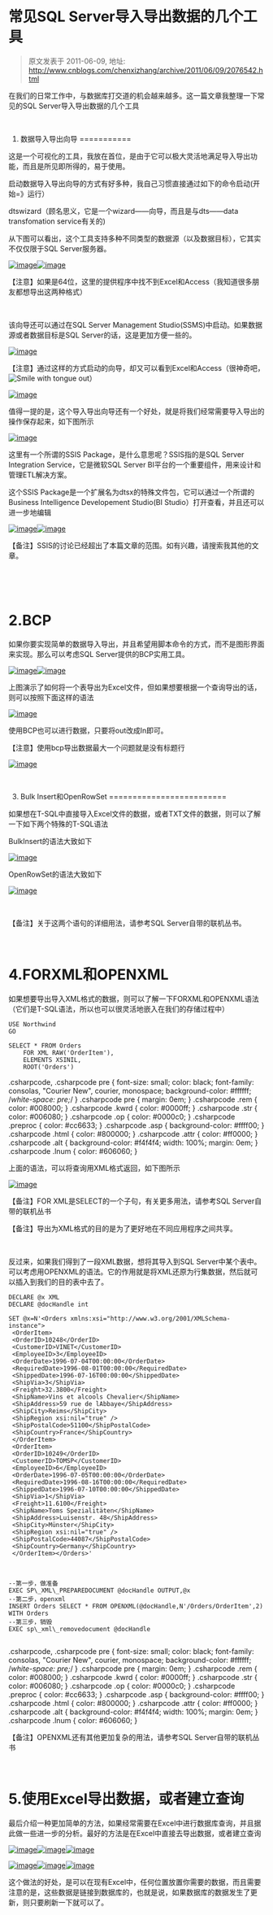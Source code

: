 # 常见SQL Server导入导出数据的几个工具 
> 原文发表于 2011-06-09, 地址: http://www.cnblogs.com/chenxizhang/archive/2011/06/09/2076542.html 


在我们的日常工作中，与数据库打交道的机会越来越多。这一篇文章我整理一下常见的SQL Server导入导出数据的几个工具

  

 1. 数据导入导出向导
===========

 这是一个可视化的工具，我放在首位，是由于它可以极大灵活地满足导入导出功能，而且是所见即所得的，易于使用。

 启动数据导入导出向导的方式有好多种，我自己习惯直接通过如下的命令启动(开始=》运行）

 dtswizard（顾名思义，它是一个wizard——向导，而且是与dts——data transfomation service有关的)

 从下图可以看出，这个工具支持多种不同类型的数据源（以及数据目标），它其实不仅仅限于SQL Server服务器。

 [![image](http://www.xizhang.com/blogimages/SQL-Server_D62C/image_thumb.png "image")](http://www.xizhang.com/blogimages/SQL-Server_D62C/image.png)[![image](http://www.xizhang.com/blogimages/SQL-Server_D62C/image_thumb_3.png "image")](http://www.xizhang.com/blogimages/SQL-Server_D62C/image_3.png)

 【注意】如果是64位，这里的提供程序中找不到Excel和Access（我知道很多朋友都想导出这两种格式）

  

 该向导还可以通过在SQL Server Management Studio(SSMS)中启动。如果数据源或者数据目标是SQL Server的话，这是更加方便一些的。

 [![image](http://www.xizhang.com/blogimages/SQL-Server_D62C/image_thumb_4.png "image")](http://www.xizhang.com/blogimages/SQL-Server_D62C/image_4.png)

 【注意】通过这样的方式启动的向导，却又可以看到Excel和Access（很神奇吧，![Smile with tongue out](http://www.xizhang.com/blogimages/SQL-Server_D62C/wlEmoticon-smilewithtongueout.png)）

 [![image](http://www.xizhang.com/blogimages/SQL-Server_D62C/image_thumb_5.png "image")](http://www.xizhang.com/blogimages/SQL-Server_D62C/image_5.png)

 值得一提的是，这个导入导出向导还有一个好处，就是将我们经常需要导入导出的操作保存起来，如下图所示

 [![image](http://www.xizhang.com/blogimages/SQL-Server_D62C/image_thumb_6.png "image")](http://www.xizhang.com/blogimages/SQL-Server_D62C/image_6.png)

 这里有一个所谓的SSIS Package，是什么意思呢？SSIS指的是SQL Server Integration Service，它是微软SQL Server BI平台的一个重要组件，用来设计和管理ETL解决方案。

 这个SSIS Package是一个扩展名为dtsx的特殊文件包，它可以通过一个所谓的Business Intelligence Developement Studio(BI Studio）打开查看，并且还可以进一步地编辑

 [![image](http://www.xizhang.com/blogimages/SQL-Server_D62C/image_thumb_7.png "image")](http://www.xizhang.com/blogimages/SQL-Server_D62C/image_7.png)[![image](http://www.xizhang.com/blogimages/SQL-Server_D62C/image_thumb_8.png "image")](http://www.xizhang.com/blogimages/SQL-Server_D62C/image_8.png)

 【备注】SSIS的讨论已经超出了本篇文章的范围。如有兴趣，请搜索我其他的文章。

  

  

 2.BCP
=====

 如果你要实现简单的数据导入导出，并且希望用脚本命令的方式，而不是图形界面来实现。那么可以考虑SQL Server提供的BCP实用工具。

 [![image](http://www.xizhang.com/blogimages/SQL-Server_D62C/image_thumb_9.png "image")](http://www.xizhang.com/blogimages/SQL-Server_D62C/image_9.png)[![image](http://www.xizhang.com/blogimages/SQL-Server_D62C/image_thumb_10.png "image")](http://www.xizhang.com/blogimages/SQL-Server_D62C/image_10.png)

 上图演示了如何将一个表导出为Excel文件，但如果想要根据一个查询导出的话，则可以按照下面这样的语法

 [![image](http://www.xizhang.com/blogimages/SQL-Server_D62C/image_thumb_11.png "image")](http://www.xizhang.com/blogimages/SQL-Server_D62C/image_11.png)

 使用BCP也可以进行数据，只要将out改成In即可。

 【注意】使用bcp导出数据最大一个问题就是没有标题行

 [![image](http://www.xizhang.com/blogimages/SQL-Server_D62C/image_thumb_12.png "image")](http://www.xizhang.com/blogimages/SQL-Server_D62C/image_12.png)

  

 3. Bulk Insert和OpenRowSet
=========================

 如果想在T-SQL中直接导入Excel文件的数据，或者TXT文件的数据，则可以了解一下如下两个特殊的T-SQL语法

 BulkInsert的语法大致如下

 [![image](http://www.xizhang.com/blogimages/SQL-Server_D62C/image_thumb_13.png "image")](http://www.xizhang.com/blogimages/SQL-Server_D62C/image_13.png)

 OpenRowSet的语法大致如下

 [![image](http://www.xizhang.com/blogimages/SQL-Server_D62C/image_thumb_14.png "image")](http://www.xizhang.com/blogimages/SQL-Server_D62C/image_14.png)

  

 【备注】关于这两个语句的详细用法，请参考SQL Server自带的联机丛书。

  

 4.FORXML和OPENXML
================

 如果想要导出导入XML格式的数据，则可以了解一下FORXML和OPENXML语法（它们是T-SQL语法，所以也可以很灵活地嵌入在我们的存储过程中）


```
USE Northwind
GO

SELECT * FROM Orders 
    FOR XML RAW('OrderItem'),
    ELEMENTS XSINIL,
    ROOT('Orders') 
```

.csharpcode, .csharpcode pre
{
 font-size: small;
 color: black;
 font-family: consolas, "Courier New", courier, monospace;
 background-color: #ffffff;
 /*white-space: pre;*/
}
.csharpcode pre { margin: 0em; }
.csharpcode .rem { color: #008000; }
.csharpcode .kwrd { color: #0000ff; }
.csharpcode .str { color: #006080; }
.csharpcode .op { color: #0000c0; }
.csharpcode .preproc { color: #cc6633; }
.csharpcode .asp { background-color: #ffff00; }
.csharpcode .html { color: #800000; }
.csharpcode .attr { color: #ff0000; }
.csharpcode .alt 
{
 background-color: #f4f4f4;
 width: 100%;
 margin: 0em;
}
.csharpcode .lnum { color: #606060; }

上面的语法，可以将查询用XML格式返回，如下图所示


[![image](http://www.xizhang.com/blogimages/SQL-Server_D62C/image_thumb_15.png "image")](http://www.xizhang.com/blogimages/SQL-Server_D62C/image_15.png)


【备注】FOR XML是SELECT的一个子句，有关更多用法，请参考SQL Server自带的联机丛书


【备注】导出为XML格式的目的是为了更好地在不同应用程序之间共享。


 


反过来，如果我们得到了一段XML数据，想将其导入到SQL Server中某个表中。可以考虑用OPENXML的语法。它的作用就是将XML还原为行集数据，然后就可以插入到我们的目的表中去了。


```
DECLARE @x XML
DECLARE @docHandle int

SET @x=N'<Orders xmlns:xsi="http://www.w3.org/2001/XMLSchema-instance">
 <OrderItem>
 <OrderID>10248</OrderID>
 <CustomerID>VINET</CustomerID>
 <EmployeeID>3</EmployeeID>
 <OrderDate>1996-07-04T00:00:00</OrderDate>
 <RequiredDate>1996-08-01T00:00:00</RequiredDate>
 <ShippedDate>1996-07-16T00:00:00</ShippedDate>
 <ShipVia>3</ShipVia>
 <Freight>32.3800</Freight>
 <ShipName>Vins et alcools Chevalier</ShipName>
 <ShipAddress>59 rue de lAbbaye</ShipAddress>
 <ShipCity>Reims</ShipCity>
 <ShipRegion xsi:nil="true" />
 <ShipPostalCode>51100</ShipPostalCode>
 <ShipCountry>France</ShipCountry>
 </OrderItem>
 <OrderItem>
 <OrderID>10249</OrderID>
 <CustomerID>TOMSP</CustomerID>
 <EmployeeID>6</EmployeeID>
 <OrderDate>1996-07-05T00:00:00</OrderDate>
 <RequiredDate>1996-08-16T00:00:00</RequiredDate>
 <ShippedDate>1996-07-10T00:00:00</ShippedDate>
 <ShipVia>1</ShipVia>
 <Freight>11.6100</Freight>
 <ShipName>Toms Spezialitäten</ShipName>
 <ShipAddress>Luisenstr. 48</ShipAddress>
 <ShipCity>Münster</ShipCity>
 <ShipRegion xsi:nil="true" />
 <ShipPostalCode>44087</ShipPostalCode>
 <ShipCountry>Germany</ShipCountry>
 </OrderItem></Orders>'
  
  

--第一步，做准备
EXEC SP\_XML\_PREPAREDOCUMENT @docHandle OUTPUT,@x
--第二步，openxml
INSERT Orders SELECT * FROM OPENXML(@docHandle,N'/Orders/OrderItem',2) WITH Orders
--第三步，销毁
EXEC sp\_xml\_removedocument @docHandle
  
```

.csharpcode, .csharpcode pre
{
 font-size: small;
 color: black;
 font-family: consolas, "Courier New", courier, monospace;
 background-color: #ffffff;
 /*white-space: pre;*/
}
.csharpcode pre { margin: 0em; }
.csharpcode .rem { color: #008000; }
.csharpcode .kwrd { color: #0000ff; }
.csharpcode .str { color: #006080; }
.csharpcode .op { color: #0000c0; }
.csharpcode .preproc { color: #cc6633; }
.csharpcode .asp { background-color: #ffff00; }
.csharpcode .html { color: #800000; }
.csharpcode .attr { color: #ff0000; }
.csharpcode .alt 
{
 background-color: #f4f4f4;
 width: 100%;
 margin: 0em;
}
.csharpcode .lnum { color: #606060; }

【备注】OPENXML还有其他更加复杂的用法，请参考SQL Server自带的联机丛书


 


5.使用Excel导出数据，或者建立查询
====================


最后介绍一种更加简单的方法，如果经常需要在Excel中进行数据库查询，并且据此做一些进一步的分析。最好的方法是在Excel中直接去导出数据，或者建立查询


[![image](http://www.xizhang.com/blogimages/SQL-Server_D62C/image_thumb_16.png "image")](http://www.xizhang.com/blogimages/SQL-Server_D62C/image_16.png)[![image](http://www.xizhang.com/blogimages/SQL-Server_D62C/image_thumb_17.png "image")](http://www.xizhang.com/blogimages/SQL-Server_D62C/image_17.png)[![image](http://www.xizhang.com/blogimages/SQL-Server_D62C/image_thumb_18.png "image")](http://www.xizhang.com/blogimages/SQL-Server_D62C/image_18.png)


[![image](http://www.xizhang.com/blogimages/SQL-Server_D62C/image_thumb_19.png "image")](http://www.xizhang.com/blogimages/SQL-Server_D62C/image_19.png)[![image](http://www.xizhang.com/blogimages/SQL-Server_D62C/image_thumb_20.png "image")](http://www.xizhang.com/blogimages/SQL-Server_D62C/image_20.png)[![image](http://www.xizhang.com/blogimages/SQL-Server_D62C/image_thumb_21.png "image")](http://www.xizhang.com/blogimages/SQL-Server_D62C/image_21.png)


这个做法的好处，是可以在现有Excel中，任何位置放置你需要的数据，而且需要注意的是，这些数据是链接到数据库的，也就是说，如果数据库的数据发生了更新，则只要刷新一下就可以了。

